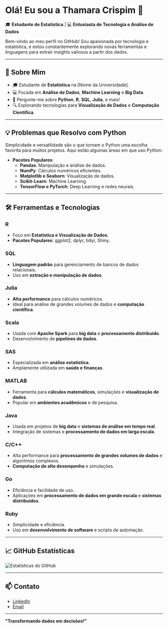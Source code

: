 # Olá! Eu sou a Thamara Crispim 👋

🎓 **Estudante de Estatística** | 💻 **Entusiasta de Tecnologia e Análise de Dados**

Bem-vindo ao meu perfil no GitHub! Sou apaixonada por tecnologia e estatística, e estou constantemente explorando novas ferramentas e linguagens para extrair insights valiosos a partir dos dados.

---

## 🌟 **Sobre Mim**

- 🎓 Estudante de **Estatística** na [Nome da Universidade].
- 💻 Focada em **Análise de Dados**, **Machine Learning** e **Big Data**.
- 💬 Pergunte-me sobre **Python**, **R**, **SQL**, **Julia**, e mais!
- 🔍 Explorando tecnologias para **Visualização de Dados** e **Computação Científica**.

---

## 💡 **Problemas que Resolvo com Python**

Simplicidade e versatilidade são o que tornam o Python uma escolha favorita para muitos projetos. Aqui estão algumas áreas em que uso Python:

- **Pacotes Populares**:
  - **Pandas**: Manipulação e análise de dados.
  - **NumPy**: Cálculos numéricos eficientes.
  - **Matplotlib e Seaborn**: Visualização de dados.
  - **Scikit-Learn**: Machine Learning.
  - **TensorFlow e PyTorch**: Deep Learning e redes neurais.

---

## 🛠 **Ferramentas e Tecnologias**

### R
- Foco em **Estatística e Visualização de Dados**.
- **Pacotes Populares**: ggplot2, dplyr, tidyr, Shiny.

### SQL
- **Linguagem padrão** para gerenciamento de bancos de dados relacionais.
- Uso em **extração e manipulação de dados**.

### Julia
- **Alta performance** para cálculos numéricos.
- Ideal para análise de grandes volumes de dados e **computação científica**.

### Scala
- Usada com **Apache Spark** para **big data** e **processamento distribuído**.
- Desenvolvimento de **pipelines de dados**.

### SAS
- Especializada em **análise estatística**.
- Amplamente utilizada em **saúde e finanças**.

### MATLAB
- Ferramenta para **cálculos matemáticos**, simulações e **visualização de dados**.
- Popular em **ambientes acadêmicos** e de pesquisa.

### Java
- Usada em projetos de **big data** e **sistemas de análise em tempo real**.
- Integração de sistemas e **processamento de dados em larga escala**.

### C/C++
- Alta performance para **processamento de grandes volumes de dados** e algoritmos complexos.
- **Computação de alto desempenho** e simulações.

### Go
- Eficiência e facilidade de uso.
- Aplicações em **processamento de dados em grande escala** e **sistemas distribuídos**.

### Ruby
- Simplicidade e eficiência.
- Uso em **desenvolvimento de software** e scripts de automação.

---

## 📈 **GitHub Estatísticas**

![Estatísticas do GitHub](https://github-readme-stats.vercel.app/api?username=ThamaraCrispim&show_icons=true&theme=radical)

---

## 📫 **Contato**

- [LinkedIn](https://www.linkedin.com/in/thamara-bezerra-978109233/)
- [Email](mailto:seuemail@example.com)

---

**"Transformando dados em decisões!"**
